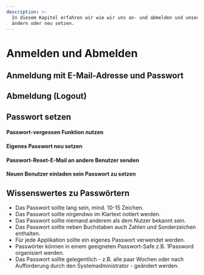 ```yaml
---
description: >-
  In diesem Kapitel erfahren wir wie wir uns an- und abmelden und unser Passwort
  ändern oder neu setzen.
---
```


# Anmelden und Abmelden

## Anmeldung mit E-Mail-Adresse und Passwort

## Abmeldung \(Logout\)

## Passwort setzen

#### Passwort-vergessen Funktion nutzen

#### Eigenes Passwort neu setzen

#### Passwort-Reset-E-Mail an andere Benutzer senden

#### Neuen Benutzer einladen sein Passwort zu setzen

## Wissenswertes zu Passwörtern

* Das Passwort sollte lang sein, mind. 10-15 Zeichen.
* Das Passwort sollte nirgendwo im Klartext notiert werden.
* Das Passwort sollte niemand anderem als dem Nutzer bekannt sein.
* Das Passwort sollte neben Buchstaben auch Zahlen und Sonderzeichen enthalten.
* Für jede Applikation sollte ein eigenes Passwort verwendet werden.
* Passwörter können in einem geeigneten Passwort-Safe z.B. 1Password organisiert werden.
* Das Passwort sollte gelegentlich - z.B. alle paar Wochen oder nach Aufforderung durch den Systemadministrator - geändert werden.

